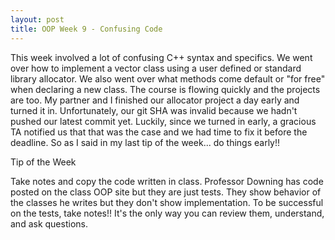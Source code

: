 ```yaml
---
layout: post
title: OOP Week 9 - Confusing Code
---
```


This week involved a lot of confusing C++ syntax and specifics. We went over how to implement a vector class using a user defined or standard library allocator. We also went over what methods come default or "for free" when declaring a new class. The course is flowing quickly and the projects are too. My partner and I finished our allocator project a day early and turned it in. Unfortunately, our git SHA was invalid because we hadn't pushed our latest commit yet. Luckily, since we turned in early, a gracious TA notified us that that was the case and we had time to fix it before the deadline. So as I said in my last tip of the week... do things early!!

Tip of the Week

Take notes and copy the code written in class. Professor Downing has code posted on the class OOP site but they are just tests. They show behavior of the classes he writes but they don't show implementation. To be successful on the tests, take notes!! It's the only way you can review them, understand, and ask questions.
